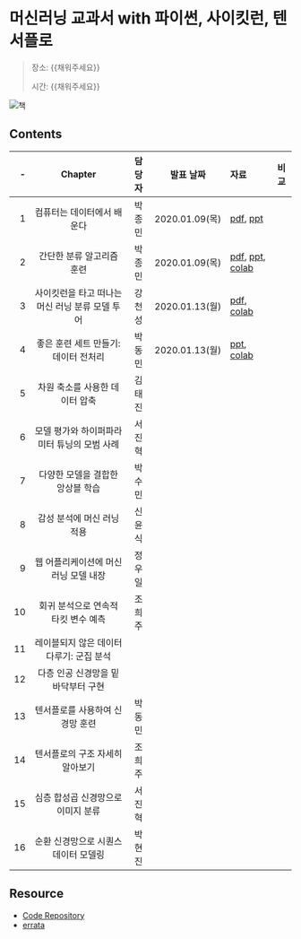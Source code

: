 # 머신러닝 교과서 with 파이썬, 사이킷런, 텐서플로

> 장소: {{채워주세요}}
>
> 시간: {{채워주세요}}

![책](https://github.com/rickiepark/python-machine-learning-book-2nd-edition/raw/master/images/cover.jpg)

## Contents

| -  | Chapter                              | 담당자 | 발표 날짜        | 자료                                                | 비교  |
|---:|:------------------------------------:|:----:|:--------------:|:---------------------------------------------------|:----:|
| 1  | 컴퓨터는 데이터에서 배운다                  | 박종민 | 2020.01.09(목) | [pdf][ch01pdf], [ppt][ch01ppt]                     |      |
| 2  | 간단한 분류 알고리즘 훈련                  | 박종민 | 2020.01.09(목)  | [pdf][ch01pdf], [ppt][ch01ppt], [colab][ch01colab] |      |
| 3  | 사이킷런을 타고 떠나는 머신 러닝 분류 모델 투어 | 강천성 | 2020.01.13(월)  | [pdf][ch03pdf], [colab][ch03colab]                 |      |
| 4  | 좋은 훈련 세트 만들기: 데이터 전처리         | 박동민 | 2020.01.13(월)  | [ppt][ch04ppt], [colab][ch04colab]                 |      |
| 5  | 차원 축소를 사용한 데이터 압축              | 김태진 |                |                                                    |      |
| 6  | 모델 평가와 하이퍼파라미터 튜닝의 모범 사례     | 서진혁 |                |                                                    |      |
| 7  | 다양한 모델을 결합한 앙상블 학습             | 박수민 |                |                                                    |      |
| 8  | 감성 분석에 머신 러닝 적용                 | 신윤식 |                |                                                    |      |
| 9  | 웹 어플리케이션에 머신 러닝 모델 내장         | 정우일 |                |                                                    |      |
| 10 | 회귀 분석으로 연속적 타킷 변수 예측          | 조희주 |                |                                                    |      |
| 11 | 레이블되지 않은 데이터 다루기: 군집 분석      |       |                |                                                    |      |
| 12 | 다층 인공 신경망을 밑바닥부터 구현           |      |                |                                                    |      |
| 13 | 텐서플로를 사용하여 신경망 훈련             | 박동민 |                |                                                    |      |
| 14 | 텐서플로의 구조 자세히 알아보기             | 조희주 |                |                                                    |      |
| 15 | 심층 합성곱 신경망으로 이미지 분류           | 서진혁 |                |                                                    |      |
| 16 | 순환 신경망으로 시퀀스 데이터 모델링         | 박현진 |                |                                                    |      |

[ch01pdf]: https://github.com/machinelearning-pangyo/python-machine-learning-book-2nd-edition/blob/master/Ch01_%EC%BB%B4%ED%93%A8%ED%84%B0%EB%8A%94_%EB%8D%B0%EC%9D%B4%ED%84%B0%EC%97%90%EC%84%9C_%EB%B0%B0%EC%9A%B4%EB%8B%A4/%EB%A8%B8%EC%8B%A0%EB%9F%AC%EB%8B%9D%20%EA%B5%90%EA%B3%BC%EC%84%9C%20%EB%A7%88%EC%88%98%EA%B1%B8%EC%9D%B4.pdf
[ch01ppt]: http://bit.ly/35CNGvx
[ch01colab]: https://colab.research.google.com/github/rickiepark/python-machine-learning-book-2nd-edition/blob/master/code/ch02/ch02.ipynb
[ch03pdf]: https://github.com/machinelearning-pangyo/python-machine-learning-book-2nd-edition/blob/master/Ch03_%EC%82%AC%EC%9D%B4%ED%82%B7%EB%9F%B0%EC%9D%84%20%ED%83%80%EA%B3%A0%20%EB%96%A0%EB%82%98%EB%8A%94%20%EB%A8%B8%EC%8B%A0%EB%9F%AC%EB%8B%9D%20%EB%B6%84%EB%A5%98%20%EB%AA%A8%EB%8D%B8%20%ED%88%AC%EC%96%B4/%EB%A8%B8%EC%8B%A0%EB%9F%AC%EB%8B%9D%20%EA%B5%90%EA%B3%BC%EC%84%9C%203%EC%9E%A5.pdf
[ch03colab]: https://colab.research.google.com/github/rickiepark/python-machine-learning-book-2nd-edition/blob/master/code/ch03/ch03.ipynb
[ch04ppt]: https://github.com/machinelearning-pangyo/python-machine-learning-book-2nd-edition/blob/master/Ch04_%EC%A2%8B%EC%9D%80%20%ED%9B%88%EB%A0%A8%EC%84%B8%ED%8A%B8%20%EB%A7%8C%EB%93%A4%EA%B8%B0_%EB%8D%B0%EC%9D%B4%ED%84%B0%20%EC%A0%84%EC%B2%98%EB%A6%AC/%EC%A2%8B%EC%9D%80%20%ED%9B%88%EB%A0%A8%EC%84%B8%ED%8A%B8%20%EB%A7%8C%EB%93%A4%EA%B8%B0_%20%EB%8D%B0%EC%9D%B4%ED%84%B0%20%EC%A0%84%EC%B2%98%EB%A6%AC.pptx
[ch04colab]: https://colab.research.google.com/github/rickiepark/python-machine-learning-book-2nd-edition/blob/master/code/ch04/ch04.ipynb

## Resource

- [Code Repository](https://github.com/rickiepark/python-machine-learning-book-2nd-edition)
- [errata](https://tensorflow.blog/%EB%A8%B8%EC%8B%A0%EB%9F%AC%EB%8B%9D-%EA%B5%90%EA%B3%BC%EC%84%9C/)
